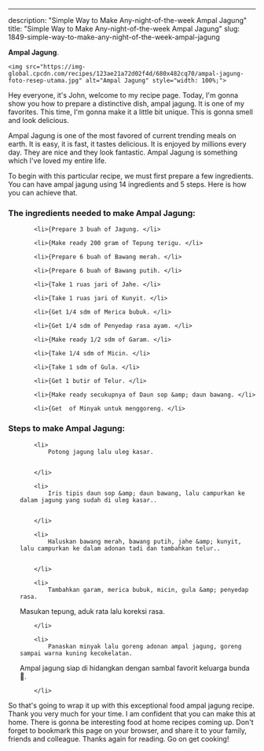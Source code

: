 ---
description: "Simple Way to Make Any-night-of-the-week Ampal Jagung"
title: "Simple Way to Make Any-night-of-the-week Ampal Jagung"
slug: 1849-simple-way-to-make-any-night-of-the-week-ampal-jagung

<p>
	<strong>Ampal Jagung</strong>. 
	
</p>
<p>
	
	<img src="https://img-global.cpcdn.com/recipes/123ae21a72d02f4d/680x482cq70/ampal-jagung-foto-resep-utama.jpg" alt="Ampal Jagung" style="width: 100%;">
	
	
</p>
<p>
	Hey everyone, it's John, welcome to my recipe page. Today, I'm gonna show you how to prepare a distinctive dish, ampal jagung. It is one of my favorites. This time, I'm gonna make it a little bit unique. This is gonna smell and look delicious.
</p>
	
<p>
	Ampal Jagung is one of the most favored of current trending meals on earth. It is easy, it is fast, it tastes delicious. It is enjoyed by millions every day. They are nice and they look fantastic. Ampal Jagung is something which I've loved my entire life.
</p>
<p>
	
</p>

<p>
To begin with this particular recipe, we must first prepare a few ingredients. You can have ampal jagung using 14 ingredients and 5 steps. Here is how you can achieve that.
</p>

<h3>The ingredients needed to make Ampal Jagung:</h3>

<ol>
	
		<li>{Prepare 3 buah of Jagung. </li>
	
		<li>{Make ready 200 gram of Tepung terigu. </li>
	
		<li>{Prepare 6 buah of Bawang merah. </li>
	
		<li>{Prepare 6 buah of Bawang putih. </li>
	
		<li>{Take 1 ruas jari of Jahe. </li>
	
		<li>{Take 1 ruas jari of Kunyit. </li>
	
		<li>{Get 1/4 sdm of Merica bubuk. </li>
	
		<li>{Get 1/4 sdm of Penyedap rasa ayam. </li>
	
		<li>{Make ready 1/2 sdm of Garam. </li>
	
		<li>{Take 1/4 sdm of Micin. </li>
	
		<li>{Take 1 sdm of Gula. </li>
	
		<li>{Get 1 butir of Telur. </li>
	
		<li>{Make ready secukupnya of Daun sop &amp; daun bawang. </li>
	
		<li>{Get  of Minyak untuk menggoreng. </li>
	
</ol>
<p>
	
</p>

<h3>Steps to make Ampal Jagung:</h3>

<ol>
	
		<li>
			Potong jagung lalu uleg kasar.
			
			
		</li>
	
		<li>
			Iris tipis daun sop &amp; daun bawang, lalu campurkan ke dalam jagung yang sudah di uleg kasar..
			
			
		</li>
	
		<li>
			Haluskan bawang merah, bawang putih, jahe &amp; kunyit, lalu campurkan ke dalam adonan tadi dan tambahkan telur..
			
			
		</li>
	
		<li>
			Tambahkan garam, merica bubuk, micin, gula &amp; penyedap rasa.
Masukan tepung, aduk rata lalu koreksi rasa.
			
			
		</li>
	
		<li>
			Panaskan minyak lalu goreng adonan ampal jagung, goreng sampai warna kuning kecokelatan.
Ampal jagung siap di hidangkan dengan sambal favorit keluarga bunda 🥰.
			
			
		</li>
	
</ol>

<p>
	
</p>

<p>
	So that's going to wrap it up with this exceptional food ampal jagung recipe. Thank you very much for your time. I am confident that you can make this at home. There is gonna be interesting food at home recipes coming up. Don't forget to bookmark this page on your browser, and share it to your family, friends and colleague. Thanks again for reading. Go on get cooking!
</p>
